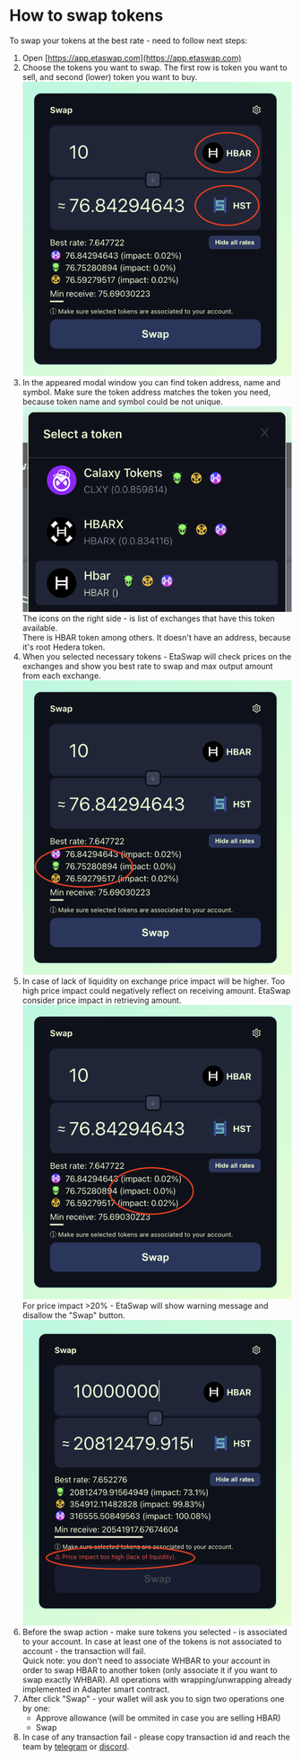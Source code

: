 # How to swap tokens

To swap your tokens at the best rate - need to follow next steps:

1. Open [https://app.etaswap.com](https://app.etaswap.com) &#x20;
2. Choose the tokens you want to swap. The first row is token you want to sell, and second (lower) token you want to buy.\
   ![](<.gitbook/assets/image (5).png>)
3. In the appeared modal window you can find token address, name and symbol. Make sure the token address matches the token you need, because token name and symbol could be not unique.\
   ![](<.gitbook/assets/Screenshot 2023-09-14 at 19.09.57.png>)\
   The icons on the right side - is list of exchanges that have this token available.\
   There is HBAR token among others. It doesn't have an address, because it's root Hedera token.
4. When you selected necessary tokens - EtaSwap will check prices on the exchanges and show you best rate to swap and max output amount from each exchange.\
   ![](<.gitbook/assets/image (6).png>)
5. In case of lack of liquidity on exchange price impact will be higher. Too high price impact could negatively reflect on receiving amount. EtaSwap consider price impact in retrieving amount.\
   ![](<.gitbook/assets/image (7).png>)\
   For price impact >20% - EtaSwap will show warning message and disallow the "Swap" button.\
   ![](<.gitbook/assets/image (8).png>)
6. Before the swap action - make sure tokens you selected - is associated to your account. In case at least one of the tokens is not associated to account - the transaction will fail.\
   Quick note: you don't need to associate WHBAR to your account in order to swap HBAR to another token (only associate it if you want to swap exactly WHBAR). All operations with wrapping/unwrapping already implemented in Adapter smart contract.
7. After click "Swap" - your wallet will ask you to sign two operations one by one:
   * Approve allowance (will be ommited in case you are selling HBAR)
   * Swap
8. In case of any transaction fail - please copy transaction id and reach the team by [telegram](https://t.me/etaswap) or [discord](https://discord.com/channels/1149085148223111228).
